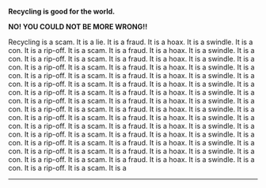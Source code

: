 **Recycling is good for the world.**

**NO! YOU COULD NOT BE MORE WRONG!!**

Recycling is a scam. It is a lie. It is a fraud. It is a hoax. It is a swindle. It is a con. It is a rip-off. It is a scam. It is a fraud. It is a hoax. It is a swindle. It is a con. It is a rip-off. It is a scam. It is a fraud. It is a hoax. It is a swindle. It is a con. It is a rip-off. It is a scam. It is a fraud. It is a hoax. It is a swindle. It is a con. It is a rip-off. It is a scam. It is a fraud. It is a hoax. It is a swindle. It is a con. It is a rip-off. It is a scam. It is a fraud. It is a hoax. It is a swindle. It is a con. It is a rip-off. It is a scam. It is a fraud. It is a hoax. It is a swindle. It is a con. It is a rip-off. It is a scam. It is a fraud. It is a hoax. It is a swindle. It is a con. It is a rip-off. It is a scam. It is a fraud. It is a hoax. It is a swindle. It is a con. It is a rip-off. It is a scam. It is a fraud. It is a hoax. It is a swindle. It is a con. It is a rip-off. It is a scam. It is a fraud. It is a hoax. It is a swindle. It is a con. It is a rip-off. It is a scam. It is a fraud. It is a hoax. It is a swindle. It is a con. It is a rip-off. It is a scam. It is a fraud. It is a hoax. It is a swindle. It is a con. It is a rip-off. It is a scam. It is a fraud. It is a hoax. It is a swindle. It is a con. It is a rip-off. It is a scam. It is a fraud. It is a hoax. It is a swindle. It is a con. It is a rip-off. It is a scam. It is a

---
